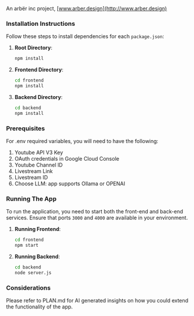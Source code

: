 An arbër inc project, [www.arber.design](http://www.arber.design)

### Installation Instructions

Follow these steps to install dependencies for each `package.json`:

1. **Root Directory**:

   ```bash
   npm install
   ```

2. **Frontend Directory**:

   ```bash
   cd frontend
   npm install
   ```

3. **Backend Directory**:
   ```bash
   cd backend
   npm install
   ```

### Prerequisites

For .env required variables, you will need to have the following:

1. Youtube API V3 Key
2. OAuth credentials in Google Cloud Console
3. Youtube Channel ID
4. Livestream Link
5. Livestream ID
6. Choose LLM: app supports Ollama or OPENAI

### Running The App

To run the application, you need to start both the front-end and back-end services. Ensure that ports `3000` and `4000` are available in your environment.

1. **Running Frontend**:

   ```bash
   cd frontend
   npm start
   ```

2. **Running Backend**:
   ```bash
   cd backend
   node server.js
   ```

### Considerations

Please refer to PLAN.md for AI generated insights on how you could extend the functionality of the app.
